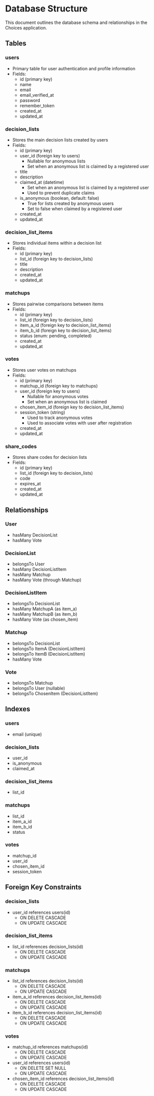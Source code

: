 # Database Structure

This document outlines the database schema and relationships in the Choices application.

## Tables

### users
- Primary table for user authentication and profile information
- Fields:
  - id (primary key)
  - name
  - email
  - email_verified_at
  - password
  - remember_token
  - created_at
  - updated_at

### decision_lists
- Stores the main decision lists created by users
- Fields:
  - id (primary key)
  - user_id (foreign key to users)
    - Nullable for anonymous lists
    - Set when an anonymous list is claimed by a registered user
  - title
  - description
  - claimed_at (datetime)
    - Set when an anonymous list is claimed by a registered user
    - Used to prevent duplicate claims
  - is_anonymous (boolean, default: false)
    - True for lists created by anonymous users
    - Set to false when claimed by a registered user
  - created_at
  - updated_at

### decision_list_items
- Stores individual items within a decision list
- Fields:
  - id (primary key)
  - list_id (foreign key to decision_lists)
  - title
  - description
  - created_at
  - updated_at

### matchups
- Stores pairwise comparisons between items
- Fields:
  - id (primary key)
  - list_id (foreign key to decision_lists)
  - item_a_id (foreign key to decision_list_items)
  - item_b_id (foreign key to decision_list_items)
  - status (enum: pending, completed)
  - created_at
  - updated_at

### votes
- Stores user votes on matchups
- Fields:
  - id (primary key)
  - matchup_id (foreign key to matchups)
  - user_id (foreign key to users)
    - Nullable for anonymous votes
    - Set when an anonymous list is claimed
  - chosen_item_id (foreign key to decision_list_items)
  - session_token (string)
    - Used to track anonymous votes
    - Used to associate votes with user after registration
  - created_at
  - updated_at

### share_codes
- Stores share codes for decision lists
- Fields:
  - id (primary key)
  - list_id (foreign key to decision_lists)
  - code
  - expires_at
  - created_at
  - updated_at

## Relationships

### User
- hasMany DecisionList
- hasMany Vote

### DecisionList
- belongsTo User
- hasMany DecisionListItem
- hasMany Matchup
- hasMany Vote (through Matchup)

### DecisionListItem
- belongsTo DecisionList
- hasMany MatchupA (as item_a)
- hasMany MatchupB (as item_b)
- hasMany Vote (as chosen_item)

### Matchup
- belongsTo DecisionList
- belongsTo ItemA (DecisionListItem)
- belongsTo ItemB (DecisionListItem)
- hasMany Vote

### Vote
- belongsTo Matchup
- belongsTo User (nullable)
- belongsTo ChosenItem (DecisionListItem)

## Indexes

### users
- email (unique)

### decision_lists
- user_id
- is_anonymous
- claimed_at

### decision_list_items
- list_id

### matchups
- list_id
- item_a_id
- item_b_id
- status

### votes
- matchup_id
- user_id
- chosen_item_id
- session_token

## Foreign Key Constraints

### decision_lists
- user_id references users(id)
  - ON DELETE CASCADE
  - ON UPDATE CASCADE

### decision_list_items
- list_id references decision_lists(id)
  - ON DELETE CASCADE
  - ON UPDATE CASCADE

### matchups
- list_id references decision_lists(id)
  - ON DELETE CASCADE
  - ON UPDATE CASCADE
- item_a_id references decision_list_items(id)
  - ON DELETE CASCADE
  - ON UPDATE CASCADE
- item_b_id references decision_list_items(id)
  - ON DELETE CASCADE
  - ON UPDATE CASCADE

### votes
- matchup_id references matchups(id)
  - ON DELETE CASCADE
  - ON UPDATE CASCADE
- user_id references users(id)
  - ON DELETE SET NULL
  - ON UPDATE CASCADE
- chosen_item_id references decision_list_items(id)
  - ON DELETE CASCADE
  - ON UPDATE CASCADE 